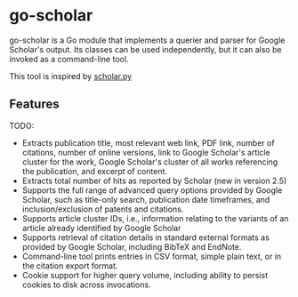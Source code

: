 # go-scholar
go-scholar is a Go module that implements a querier and parser for Google Scholar's output. Its classes can be used 
independently, but it can also be invoked as a command-line tool.

This tool is inspired by [scholar.py](https://github.com/ckreibich/scholar.py)

## Features
TODO:
* Extracts publication title, most relevant web link, PDF link, number of citations, number of online versions, link to 
Google Scholar's article cluster for the work, Google Scholar's cluster of all works referencing the publication, and 
excerpt of content.
* Extracts total number of hits as reported by Scholar (new in version 2.5)
*  Supports the full range of advanced query options provided by Google Scholar, such as title-only search, publication 
date timeframes, and inclusion/exclusion of patents and citations.
*  Supports article cluster IDs, i.e., information relating to the variants of an article already identified by Google 
Scholar
*  Supports retrieval of citation details in standard external formats as provided by Google Scholar, including BibTeX 
and EndNote.
*  Command-line tool prints entries in CSV format, simple plain text, or in the citation export format.
*  Cookie support for higher query volume, including ability to persist cookies to disk across invocations.